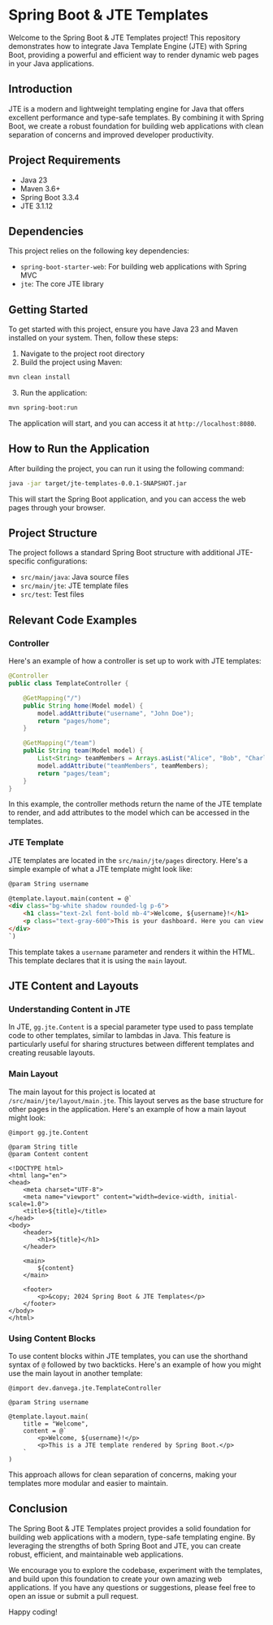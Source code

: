 # Spring Boot & JTE Templates

Welcome to the Spring Boot & JTE Templates project! This repository demonstrates how to integrate Java Template Engine (JTE) with Spring Boot, providing a powerful and efficient way to render dynamic web pages in your Java applications.

## Introduction

JTE is a modern and lightweight templating engine for Java that offers excellent performance and type-safe templates. By combining it with Spring Boot, we create a robust foundation for building web applications with clean separation of concerns and improved developer productivity.

## Project Requirements

- Java 23
- Maven 3.6+
- Spring Boot 3.3.4
- JTE 3.1.12

## Dependencies

This project relies on the following key dependencies:

- `spring-boot-starter-web`: For building web applications with Spring MVC
- `jte`: The core JTE library

## Getting Started

To get started with this project, ensure you have Java 23 and Maven installed on your system. Then, follow these steps:

1. Navigate to the project root directory
2. Build the project using Maven:

```bash
mvn clean install
```

3. Run the application:

```bash
mvn spring-boot:run
```

The application will start, and you can access it at `http://localhost:8080`.

## How to Run the Application

After building the project, you can run it using the following command:

```bash
java -jar target/jte-templates-0.0.1-SNAPSHOT.jar
```

This will start the Spring Boot application, and you can access the web pages through your browser.

## Project Structure

The project follows a standard Spring Boot structure with additional JTE-specific configurations:

- `src/main/java`: Java source files
- `src/main/jte`: JTE template files
- `src/test`: Test files

## Relevant Code Examples

### Controller

Here's an example of how a controller is set up to work with JTE templates:

```java
@Controller
public class TemplateController {

    @GetMapping("/")
    public String home(Model model) {
        model.addAttribute("username", "John Doe");
        return "pages/home";
    }

    @GetMapping("/team")
    public String team(Model model) {
        List<String> teamMembers = Arrays.asList("Alice", "Bob", "Charlie", "David");
        model.addAttribute("teamMembers", teamMembers);
        return "pages/team";
    }
}
```

In this example, the controller methods return the name of the JTE template to render, and add attributes to the model which can be accessed in the templates.

### JTE Template

JTE templates are located in the `src/main/jte/pages` directory. Here's a simple example of what a JTE template might look like:

```html
@param String username

@template.layout.main(content = @`
<div class="bg-white shadow rounded-lg p-6">
    <h1 class="text-2xl font-bold mb-4">Welcome, ${username}!</h1>
    <p class="text-gray-600">This is your dashboard. Here you can view your recent activity and manage your account.</p>
</div>
`)
```

This template takes a `username` parameter and renders it within the HTML. This template declares that it is using the `main` layout.


## JTE Content and Layouts

### Understanding Content in JTE

In JTE, `gg.jte.Content` is a special parameter type used to pass template code to other templates, similar to lambdas in Java. This feature is particularly useful for sharing structures between different templates and creating reusable layouts.

### Main Layout

The main layout for this project is located at `/src/main/jte/layout/main.jte`. This layout serves as the base structure for other pages in the application. Here's an example of how a main layout might look:

```jte
@import gg.jte.Content

@param String title
@param Content content

<!DOCTYPE html>
<html lang="en">
<head>
    <meta charset="UTF-8">
    <meta name="viewport" content="width=device-width, initial-scale=1.0">
    <title>${title}</title>
</head>
<body>
    <header>
        <h1>${title}</h1>
    </header>
    
    <main>
        ${content}
    </main>
    
    <footer>
        <p>&copy; 2024 Spring Boot & JTE Templates</p>
    </footer>
</body>
</html>
```

### Using Content Blocks

To use content blocks within JTE templates, you can use the shorthand syntax of `@` followed by two backticks. Here's an example of how you might use the main layout in another template:

```jte
@import dev.danvega.jte.TemplateController

@param String username

@template.layout.main(
    title = "Welcome",
    content = @`
        <p>Welcome, ${username}!</p>
        <p>This is a JTE template rendered by Spring Boot.</p>
    `
)
```

This approach allows for clean separation of concerns, making your templates more modular and easier to maintain.


## Conclusion

The Spring Boot & JTE Templates project provides a solid foundation for building web applications with a modern, type-safe templating engine. By leveraging the strengths of both Spring Boot and JTE, you can create robust, efficient, and maintainable web applications.

We encourage you to explore the codebase, experiment with the templates, and build upon this foundation to create your own amazing web applications. If you have any questions or suggestions, please feel free to open an issue or submit a pull request. 

Happy coding!